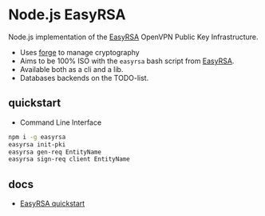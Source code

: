 # Node.js EasyRSA

Node.js implementation of the [EasyRSA](https://github.com/OpenVPN/easy-rsa) OpenVPN Public Key Infrastructure.

- Uses [forge](https://github.com/digitalbazaar/forge) to manage cryptography
- Aims to be 100% ISO with the `easyrsa` bash script from [EasyRSA](https://github.com/OpenVPN/easy-rsa).
- Available both as a cli and a lib.
- Databases backends on the TODO-list.

## quickstart

- Command Line Interface

```bash
npm i -g easyrsa
easyrsa init-pki
easyrsa gen-req EntityName
easyrsa sign-req client EntityName
```

## docs

- [EasyRSA quickstart](https://github.com/OpenVPN/easy-rsa/blob/master/README.quickstart.md)

